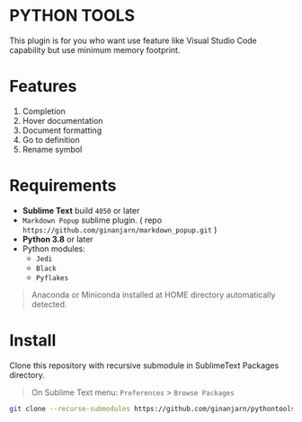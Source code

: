 # PYTHON TOOLS
This plugin is for you who want use feature like Visual Studio Code capability but use minimum memory footprint.

# Features
1. Completion
2. Hover documentation
3. Document formatting
4. Go to definition
5. Rename symbol

# Requirements
* **Sublime Text** build `4050` or later
* `Markdown Popup` sublime plugin. ( repo `https://github.com/ginanjarn/markdown_popup.git` )
* **Python 3.8** or later
* Python modules:
	* `Jedi`
	* `Black`
	* `Pyflakes`

> Anaconda or Miniconda installed at HOME directory automatically detected.

# Install
Clone this repository with recursive submodule in SublimeText Packages directory.

> On Sublime Text menu: `Preferences` > `Browse Packages`

```bash
git clone --recurse-submodules https://github.com/ginanjarn/pythontools.git
```

